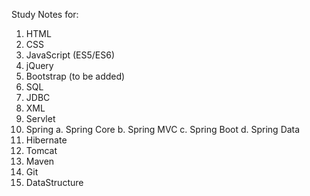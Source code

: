 Study Notes for:
1. HTML
2. CSS
3. JavaScript (ES5/ES6)
4. jQuery
5. Bootstrap (to be added)
6. SQL
7. JDBC
8. XML
9. Servlet
10. Spring
   a. Spring Core
   b. Spring MVC
   c. Spring Boot
   d. Spring Data
11. Hibernate
12. Tomcat
13. Maven
14. Git
15. DataStructure

